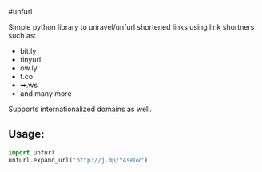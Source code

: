 #unfurl

Simple python library to unravel/unfurl shortened links using link shortners such as:
* bit.ly
* tinyurl
* ow.ly
* t.co
* ➡.ws
* and many more

Supports internationalized domains as well.

## Usage:
```python
import unfurl
unfurl.expand_url("http://j.mp/Y4seGv")
```
